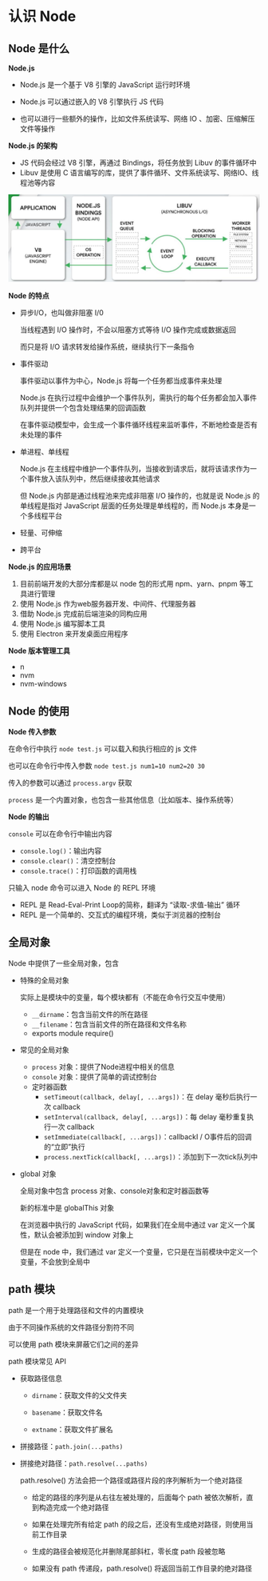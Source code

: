 # 认识 Node

## Node 是什么

**Node.js**

- Node.js 是一个基于 V8 引擎的 JavaScript 运行时环境

- Node.js 可以通过嵌入的 V8 引擎执行 JS 代码
- 也可以进行一些额外的操作，比如文件系统读写、网络 IO 、加密、压缩解压文件等操作

**Node.js 的架构**

- JS 代码会经过 V8 引擎，再通过 Bindings，将任务放到 Libuv 的事件循环中
- Libuv 是使用 C 语言编写的库，提供了事件循环、文件系统读写、网络IO、线程池等内容

![](../images/nodejs.png)

**Node 的特点**

- 异步I/O，也叫做非阻塞 I/0

  当线程遇到 I/O 操作时，不会以阻塞方式等待 I/O 操作完成或数据返回

  而只是将 I/O 请求转发给操作系统，继续执行下一条指令

- 事件驱动

  事件驱动以事件为中心，Node.js 将每一个任务都当成事件来处理

  Node.js 在执行过程中会维护一个事件队列，需执行的每个任务都会加入事件队列并提供一个包含处理结果的回调函数

  在事件驱动模型中，会生成一个事件循环线程来监听事件，不断地检查是否有未处理的事件

- 单进程、单线程

  Node.js 在主线程中维护一个事件队列，当接收到请求后，就将该请求作为一个事件放入该队列中，然后继续接收其他请求

  但 Node.js 内部是通过线程池来完成非阻塞 I/O 操作的，也就是说 Node.js 的单线程是指对 JavaScript 层面的任务处理是单线程的，而 Node.js 本身是一个多线程平台

- 轻量、可伸缩

- 跨平台

**Node.js 的应用场景**

1. 目前前端开发的大部分库都是以 node 包的形式用 npm、yarn、pnpm 等工具进行管理
2. 使用 Node.js 作为web服务器开发、中间件、代理服务器
3. 借助 Node.js 完成前后端渲染的同构应用
4. 使用 Node.js 编写脚本工具
5. 使用 Electron 来开发桌面应用程序

**Node 版本管理工具**

- n
- nvm
- nvm-windows

## Node 的使用

**Node 传入参数**

在命令行中执行 `node test.js` 可以载入和执行相应的 js 文件

也可以在命令行中传入参数 `node test.js num1=10 num2=20 30`

传入的参数可以通过 `process.argv` 获取

`process` 是一个内置对象，也包含一些其他信息（比如版本、操作系统等）

**Node 的输出**

`console` 可以在命令行中输出内容

- `console.log()`：输出内容
- `console.clear()`：清空控制台
- `console.trace()`：打印函数的调用栈

只输入 node 命令可以进入 Node 的 REPL 环境

- REPL 是 Read-Eval-Print Loop的简称，翻译为 “读取-求值-输出” 循环
- REPL 是一个简单的、交互式的编程环境，类似于浏览器的控制台

## 全局对象

Node 中提供了一些全局对象，包含

- 特殊的全局对象

  实际上是模块中的变量，每个模块都有（不能在命令行交互中使用）

  - `__dirname`：包含当前文件的所在路径
  - `__filename`：包含当前文件的所在路径和文件名称
  - exports module require()

- 常见的全局对象
  - `process` 对象：提供了Node进程中相关的信息
  - `console` 对象：提供了简单的调试控制台
  - 定时器函数
    - `setTimeout(callback, delay[, ...args])`：在 delay 毫秒后执行一次 callback
    - `setInterval(callback, delay[, ...args])`：每 delay 毫秒重复执行一次 callback
    - `setImmediate(callback[, ...args])`：callbackI / O事件后的回调的“立即”执行
    - `process.nextTick(callback[, ...args])`：添加到下一次tick队列中

- global 对象

  全局对象中包含 process 对象、console对象和定时器函数等

  新的标准中是 globalThis 对象

  在浏览器中执行的 JavaScript 代码，如果我们在全局中通过 var 定义一个属性，默认会被添加到 window 对象上
  
  但是在 node 中，我们通过 var 定义一个变量，它只是在当前模块中定义一个变量，不会放到全局中

## path 模块

path 是一个用于处理路径和文件的内置模块

由于不同操作系统的文件路径分割符不同

可以使用 path 模块来屏蔽它们之间的差异

path 模块常见 API

- 获取路径信息

  - `dirname`：获取文件的父文件夹

  - `basename`：获取文件名

  - `extname`：获取文件扩展名

- 拼接路径：`path.join(...paths)`

- 拼接绝对路径：`path.resolve(...paths)`

  path.resolve() 方法会把一个路径或路径片段的序列解析为一个绝对路径

  - 给定的路径的序列是从右往左被处理的，后面每个 path 被依次解析，直到构造完成一个绝对路径

  - 如果在处理完所有给定 path 的段之后，还没有生成绝对路径，则使用当前工作目录
  - 生成的路径会被规范化并删除尾部斜杠，零长度 path 段被忽略
  - 如果没有 path 传递段，path.resolve() 将返回当前工作目录的绝对路径

